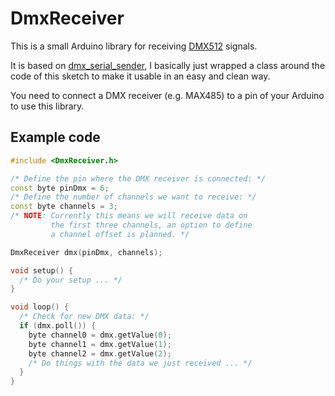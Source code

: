 DmxReceiver
===========

This is a small Arduino library for receiving
[DMX512](https://en.wikipedia.org/wiki/DMX512) signals.

It is based on [dmx_serial_sender](https://github.com/ktgow/dmx_serial_sender),
I basically just wrapped a class around the code of this sketch to make it
usable in an easy and clean way.

You need to connect a DMX receiver (e.g. MAX485) to a pin of your Arduino to
use this library.

## Example code
```cpp
#include <DmxReceiver.h>

/* Define the pin where the DMX receiver is connected: */
const byte pinDmx = 6;
/* Define the number of channels we want to receive: */
const byte channels = 3;
/* NOTE: Currently this means we will receive data on
         the first three channels, an option to define
         a channel offset is planned. */

DmxReceiver dmx(pinDmx, channels);

void setup() {
  /* Do your setup ... */
}

void loop() {
  /* Check for new DMX data: */
  if (dmx.poll()) {
    byte channel0 = dmx.getValue(0);
    byte channel1 = dmx.getValue(1);
    byte channel2 = dmx.getValue(2);
    /* Do things with the data we just received ... */
  }
}
```
